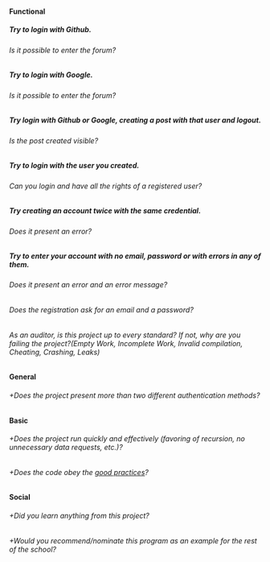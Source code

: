 #### Functional

##### Try to login with Github.

###### Is it possible to enter the forum?

##### Try to login with Google.

###### Is it possible to enter the forum?

##### Try login with Github or Google, creating a post with that user and logout.

###### Is the post created visible?

##### Try to login with the user you created.

###### Can you login and have all the rights of a registered user?

##### Try creating an account twice with the same credential.

###### Does it present an error?

##### Try to enter your account with no email, password or with errors in any of them.

###### Does it present an error and an error message?

###### Does the registration ask for an email and a password?

###### As an auditor, is this project up to every standard? If not, why are you failing the project?(Empty Work, Incomplete Work, Invalid compilation, Cheating, Crashing, Leaks)

#### General

###### +Does the project present more than two different authentication methods?

#### Basic

###### +Does the project run quickly and effectively (favoring of recursion, no unnecessary data requests, etc.)?

###### +Does the code obey the [good practices](../../../good-practices/README.md)?

#### Social

###### +Did you learn anything from this project?

###### +Would you recommend/nominate this program as an example for the rest of the school?
